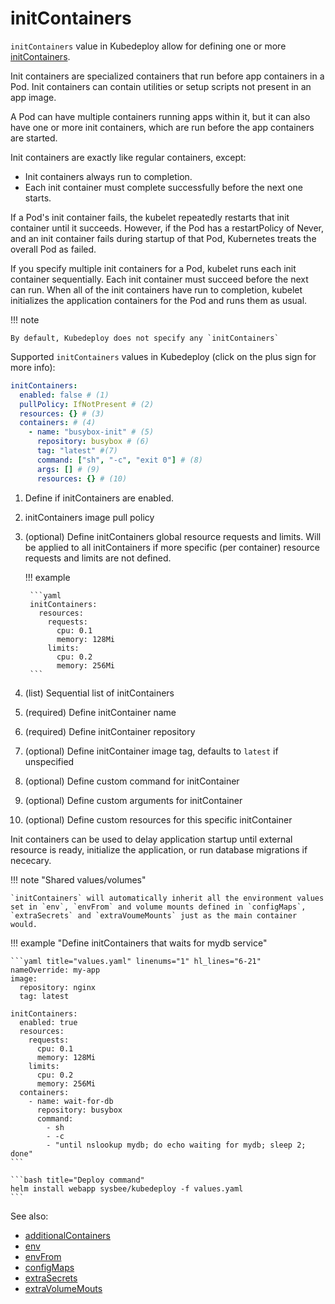 # initContainers

`initContainers` value in Kubedeploy allow for defining one or more [initContainers](https://kubernetes.io/docs/concepts/workloads/pods/init-containers/).

Init containers are specialized containers that run before app containers in a Pod. Init containers can contain utilities or setup scripts not present in an app image.

A Pod can have multiple containers running apps within it, but it can also have one or more init containers, which are run before the app containers are started.

Init containers are exactly like regular containers, except:

- Init containers always run to completion.
- Each init container must complete successfully before the next one starts.

If a Pod's init container fails, the kubelet repeatedly restarts that init container until it succeeds. However, if the Pod has a restartPolicy of Never, and an init container fails during startup of that Pod, Kubernetes treats the overall Pod as failed.

If you specify multiple init containers for a Pod, kubelet runs each init container sequentially. Each init container must succeed before the next can run. When all of the init containers have run to completion, kubelet initializes the application containers for the Pod and runs them as usual.


!!! note

    By default, Kubedeploy does not specify any `initContainers`


Supported `initContainers` values in Kubedeploy (click on the plus sign for more info):

```yaml linenums="1"
initContainers:
  enabled: false # (1)
  pullPolicy: IfNotPresent # (2)
  resources: {} # (3)
  containers: # (4)
    - name: "busybox-init" # (5)
      repository: busybox # (6)
      tag: "latest" #(7)
      command: ["sh", "-c", "exit 0"] # (8)
      args: [] # (9)
      resources: {} # (10)
```

1. Define if initContainers are enabled.
2. initContainers image pull policy
3. (optional) Define initContainers global resource requests and limits. Will be applied to all initContainers if more specific (per container) resource requests and limits are not defined.

    !!! example

        ```yaml
        initContainers:
          resources:
            requests:
              cpu: 0.1
              memory: 128Mi
            limits:
              cpu: 0.2
              memory: 256Mi
        ```

4. (list) Sequential list of initContainers
5. (required) Define initContainer name
6. (required) Define initContainer repository
7. (optional) Define initContainer image tag, defaults to `latest` if unspecified
8. (optional) Define custom command for initContainer
9. (optional) Define custom arguments for initContainer
10. (optional) Define custom resources for this specific initContainer


Init containers can be used to delay application startup until external resource is ready, initialize the application, or run database migrations if nececary.

!!! note "Shared values/volumes"

    `initContainers` will automatically inherit all the environment values set in `env`, `envFrom` and volume mounts defined in `configMaps`, `extraSecrets` and `extraVoumeMounts` just as the main container would.

!!! example "Define initContainers that waits for mydb service"

    ```yaml title="values.yaml" linenums="1" hl_lines="6-21"
    nameOverride: my-app
    image:
      repository: nginx
      tag: latest

    initContainers:
      enabled: true
      resources:
        requests:
          cpu: 0.1
          memory: 128Mi
        limits:
          cpu: 0.2
          memory: 256Mi
      containers:
        - name: wait-for-db
          repository: busybox
          command:
            - sh
            - -c
            - "until nslookup mydb; do echo waiting for mydb; sleep 2; done"
    ```

    ```bash title="Deploy command"
    helm install webapp sysbee/kubedeploy -f values.yaml
    ```

See also:

- [additionalContainers](additionalcontainers.md)
- [env](env.md)
- [envFrom](envfrom.md)
- [configMaps](configmaps.md)
- [extraSecrets](extrasecrets.md)
- [extraVolumeMouts](extravolumemounts.md)
